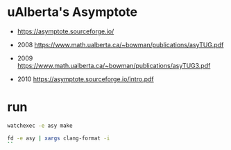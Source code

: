 # uAlberta's Asymptote

+ https://asymptote.sourceforge.io/

+ 2008 https://www.math.ualberta.ca/~bowman/publications/asyTUG.pdf
+ 2009 https://www.math.ualberta.ca/~bowman/publications/asyTUG3.pdf
+ 2010 https://asymptote.sourceforge.io/intro.pdf

# run

```sh
watchexec -e asy make

fd -e asy | xargs clang-format -i
``
